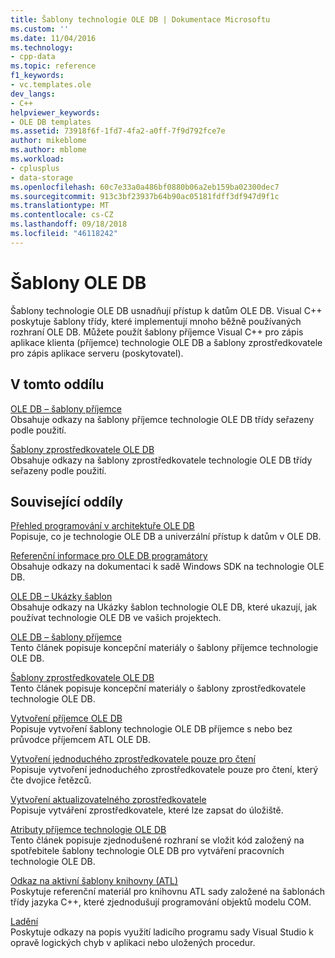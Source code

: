 ```yaml
---
title: Šablony technologie OLE DB | Dokumentace Microsoftu
ms.custom: ''
ms.date: 11/04/2016
ms.technology:
- cpp-data
ms.topic: reference
f1_keywords:
- vc.templates.ole
dev_langs:
- C++
helpviewer_keywords:
- OLE DB templates
ms.assetid: 73918f6f-1fd7-4fa2-a0ff-7f9d792fce7e
author: mikeblome
ms.author: mblome
ms.workload:
- cplusplus
- data-storage
ms.openlocfilehash: 60c7e33a0a486bf0880b06a2eb159ba02300dec7
ms.sourcegitcommit: 913c3bf23937b64b90ac05181fdff3df947d9f1c
ms.translationtype: MT
ms.contentlocale: cs-CZ
ms.lasthandoff: 09/18/2018
ms.locfileid: "46118242"
---
```

# <a name="ole-db-templates"></a>Šablony OLE DB

Šablony technologie OLE DB usnadňují přístup k datům OLE DB. Visual C++ poskytuje šablony třídy, které implementují mnoho běžně používaných rozhraní OLE DB. Můžete použít šablony příjemce Visual C++ pro zápis aplikace klienta (příjemce) technologie OLE DB a šablony zprostředkovatele pro zápis aplikace serveru (poskytovatel).  
  
## <a name="in-this-section"></a>V tomto oddílu  

[OLE DB – šablony příjemce](../../data/oledb/ole-db-consumer-templates-reference.md)<br/>
Obsahuje odkazy na šablony příjemce technologie OLE DB třídy seřazeny podle použití.  
  
[Šablony zprostředkovatele OLE DB](../../data/oledb/ole-db-provider-templates-reference.md)<br/>
Obsahuje odkazy na šablony zprostředkovatele technologie OLE DB třídy seřazeny podle použití.  
  
## <a name="related-sections"></a>Související oddíly  

[Přehled programování v architektuře OLE DB](../../data/oledb/ole-db-programming-overview.md)<br/>
Popisuje, co je technologie OLE DB a univerzální přístup k datům v OLE DB.  
  
[Referenční informace pro OLE DB programátory](/previous-versions/windows/desktop/ms713643\(v=vs.85\))  
Obsahuje odkazy na dokumentaci k sadě Windows SDK na technologie OLE DB.  
  
[OLE DB – Ukázky šablon](../../visual-cpp-samples.md)<br/>
Obsahuje odkazy na Ukázky šablon technologie OLE DB, které ukazují, jak používat technologie OLE DB ve vašich projektech.  
  
[OLE DB – šablony příjemce](../../data/oledb/ole-db-consumer-templates-cpp.md)<br/>
Tento článek popisuje koncepční materiály o šablony příjemce technologie OLE DB.  
  
[Šablony zprostředkovatele OLE DB](../../data/oledb/ole-db-provider-templates-cpp.md)<br/>
Tento článek popisuje koncepční materiály o šablony zprostředkovatele technologie OLE DB.  
  
[Vytvoření příjemce OLE DB](../../data/oledb/creating-an-ole-db-consumer.md)<br/>
Popisuje vytvoření šablony technologie OLE DB příjemce s nebo bez průvodce příjemcem ATL OLE DB.  
  
[Vytvoření jednoduchého zprostředkovatele pouze pro čtení](../../data/oledb/creating-a-simple-read-only-provider.md)<br/>
Popisuje vytvoření jednoduchého zprostředkovatele pouze pro čtení, který čte dvojice řetězců.  
  
[Vytvoření aktualizovatelného zprostředkovatele](../../data/oledb/creating-an-updatable-provider.md)<br/>
Popisuje vytváření zprostředkovatele, které lze zapsat do úložiště.  
  
[Atributy příjemce technologie OLE DB](../../windows/ole-db-consumer-attributes.md)<br/>
Tento článek popisuje zjednodušené rozhraní se vložit kód založený na spotřebitele šablony technologie OLE DB pro vytváření pracovních technologie OLE DB.  
  
[Odkaz na aktivní šablony knihovny (ATL)](../../atl/atl-com-desktop-components.md)<br/>
Poskytuje referenční materiál pro knihovnu ATL sady založené na šablonách třídy jazyka C++, které zjednodušují programování objektů modelu COM.  
  
[Ladění](/visualstudio/debugger/debugging-in-visual-studio)<br/>
Poskytuje odkazy na popis využití ladicího programu sady Visual Studio k opravě logických chyb v aplikaci nebo uložených procedur.